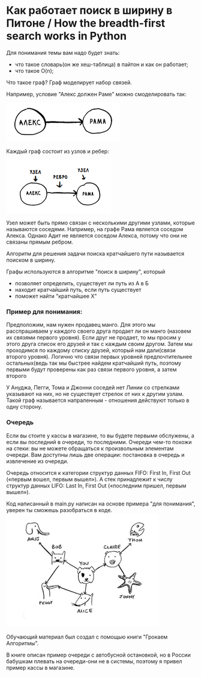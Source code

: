 # Как работает **поиск в ширину** в Питоне / How the breadth-first search works in Python

Для понимания темы вам надо будет знать:

- что такое словарь(он же хеш-таблица) в пайтон и как он работает;
- что такое O(n);

Что такое граф?
Граф моделирует набор связей.

Например, условие
"Алекс должен Раме" можно смоделировать так:

![картинка](images/img_1.png)

Каждый граф состоит из узлов и ребер:

![картинка](images/img_2.png)

Узел может быть прямо связан с
несколькими другими узлами, которые называются соседями. Например, на графе Рама является соседом Алекса.
Однако Адит не является соседом Алекса, потому что они не связаны прямым ребром.

Алгоритм для решения задачи поиска кратчайшего пути называется
поиском в ширину.

Графы используются в алгоритме "поиск в ширину", который

- позволяет определить, существует ли путь из А в Б
- находит кратчайший путь, если путь существует
- поможет найти "кратчайшее Х"

### Пример для понимания:

Предположим, нам нужен продавец манго. Для этого мы расспрашиваем у каждого своего друга продает ли он манго
(назовем их связями первого уровня). Если
друг не продает, то мы просим у этого друга список его друзей и так с каждым своим другом. Затем мы проходимся по
каждому списку друзей, который нам дали(связи второго уровня).
Логично что связи первых уровней предпочтительнее остальных(ведь так мы быстрее найдем кратчайший путь,
поэтому первыми будут проверены как раз связи первого уровня, а затем второго

У Ануджа, Пегги, Тома и Джонни соседей нет Линии со стрелками указывают на них, но не существует стрелок от них к
другим узлам. Такой граф называется напраленным - отношения действуют только в одну сторону.

### Очередь

Если вы стоите у кассы в магазине, то вы будете первыми обслужены, а если вы последний в очереди, то последними.
Очереди чем-то похожи на стеки: вы не можете обращаться к произвольным элементам очереди.
Вам доступны лишь две операции: постановка в очередь и извлечение из очереди.

Очередь относится к категории структур данных FIFO: First In, First Out («первым вошел, первым вышел»).
А стек принадлежит к числу структур данных LIFO: Last In, First Out («последним пришел, первым вышел»).


Код написанный в main.py написан на основе примера "для понимания", 
уверен ты сможешь разобраться в коде.
![картинка](images/img.png)


Обучающий материал был создал с помощью книги "Грокаем Алгоритмы".

В книге описан пример очереди с
автобусной остановкой, но в России бабушкам плевать на очереди-они не в системы,
поэтому я привел пример кассы в магазине.

